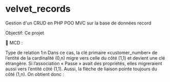 # velvet_records
Gestion d'un CRUD en PHP POO MVC sur la base de données record

Objectif: Ce projet 

	MCD :
 
Type de relation 1:n
Dans ce cas, la clé primaire «customer_number» de l’entité de la cardinalité (0,n) migre vers celle du côté (1,1) et devient une clé étrangère. Si l’association « Passe » avait des propriétés, elles migreraient aussi vers l’entité côté (1,1). Aussi, la flèche de liaison pointe toujours du côté (1,n). On obtient donc :

